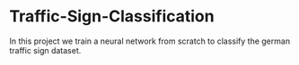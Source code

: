# Traffic-Sign-Classification
In this project we train a neural network from scratch to classify the german traffic sign dataset.  
